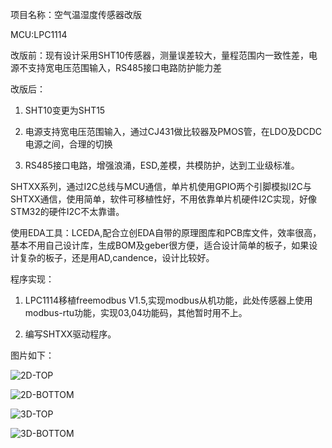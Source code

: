 项目名称：空气温湿度传感器改版

MCU:LPC1114

改版前：现有设计采用SHT10传感器，测量误差较大，量程范围内一致性差，电源不支持宽电压范围输入，RS485接口电路防护能力差

改版后：

1. SHT10变更为SHT15

2. 电源支持宽电压范围输入，通过CJ431做比较器及PMOS管，在LDO及DCDC电源之间，合理的切换

3. RS485接口电路，增强浪涌，ESD,差模，共模防护，达到工业级标准。

SHTXX系列，通过I2C总线与MCU通信，单片机使用GPIO两个引脚模拟I2C与SHTXX通信，使用简单，软件可移植性好，不用依靠单片机硬件I2C实现，好像STM32的硬件I2C不太靠谱。

使用EDA工具：LCEDA,配合立创EDA自带的原理图库和PCB库文件，效率很高，基本不用自己设计库，生成BOM及geber很方便，适合设计简单的板子，如果设计复杂的板子，还是用AD,candence，设计比较好。

程序实现：

1. LPC1114移植freemodbus V1.5,实现modbus从机功能，此处传感器上使用modbus-rtu功能，实现03,04功能码，其他暂时用不上。

2. 编写SHTXX驱动程序。

图片如下：

![2D-TOP](E:\Github_Project\产品总结\Product\空气温湿度传感器\image\2D-TOP.png)

![2D-BOTTOM](E:\Github_Project\产品总结\Product\空气温湿度传感器\image\2D-BOTTOM.png)

![3D-TOP](E:\Github_Project\产品总结\Product\空气温湿度传感器\image\3D-TOP.png)

![3D-BOTTOM](E:\Github_Project\产品总结\Product\空气温湿度传感器\image\3D-BOTTOM.png)


